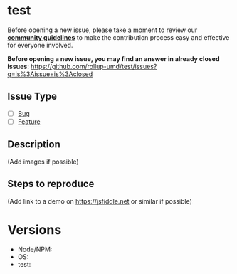 # test

Before opening a new issue, please take a moment to review our [**community guidelines**](https://github.com/rollup-umd/test/blob/master/.github/CONTRIBUTING.md) to make the contribution process easy and effective for everyone involved.

**Before opening a new issue, you may find an answer in already closed issues**:
https://github.com/rollup-umd/test/issues?q=is%3Aissue+is%3Aclosed

## Issue Type

- [ ] [Bug](https://github.com/rollup-umd/test/blob/master/.github/CONTRIBUTING.md#bug-reports)
- [ ] [Feature](https://github.com/rollup-umd/test/blob/master/.github/CONTRIBUTING.md#feature-requests)

## Description

(Add images if possible)

## Steps to reproduce

(Add link to a demo on https://jsfiddle.net or similar if possible)

# Versions

- Node/NPM:
- OS:
- test:

